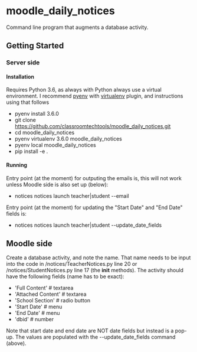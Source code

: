 # moodle_daily_notices

Command line program that augments a database activity. 

## Getting Started

### Server side

#### Installation

Requires Python 3.6, as always with Python always use a virtual environment. I recommend [pyenv](https://github.com/pyenv/pyenv) with [virtualenv](https://github.com/pyenv/pyenv-virtualenv) plugin, and instructions using that follows


- pyenv install 3.6.0
- git clone https://github.com/classroomtechtools/moodle_daily_notices.git
- cd moodle_daily_notices
- pyenv virtualenv 3.6.0 moodle_daily_notices
- pyenv local moodle_daily_notices
- pip install -e .

#### Running

Entry point (at the moment) for outputing the emails is, this will not work unless Moodle side is also set up (below):

- notices notices launch teacher|student --email

Entry point (at the moment) for updating the "Start Date" and "End Date" fields is:

- notices notices launch teacher|student --update_date_fields

## Moodle side

Create a database activity, and note the name. That name needs to be input into the code in /notices/TeacherNotices.py line 20 or /notices/StudentNotices.py line 17 (the __init__ methods). The activity should have the following fields (name has to be exact):

- 'Full Content'      # textarea
- 'Attached Content'  # textarea
- 'School Section'    # radio button
- 'Start Date'        # menu
- 'End Date'          # menu
- 'dbid'              # number

Note that start date and end date are NOT date fields but instead is a pop-up. The values are populated with the --update_date_fields command (above).

